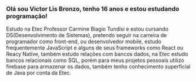 ### Olá sou Victor Lis Bronzo, tenho 16 anos e estou estudando programação!
Estudo na Etec Professor Carmine Biagio Tundisi e estou cursando DS(Desenvolvimento de Sistemas), pretendo seguir na carreira de programador como front-end, ou desenvolvedor mobile, estudo frequentemente JavaScript e alguns de seus frameworks como React ou Reacy Native, também estudo relações com bancos dados, na Etec estudo bancos relacionais como SQL, porém para meus projetos pessoais utilizo firebase para armazenar os dados, também tenho conhecimento superficial de Java por conta da Etec.


